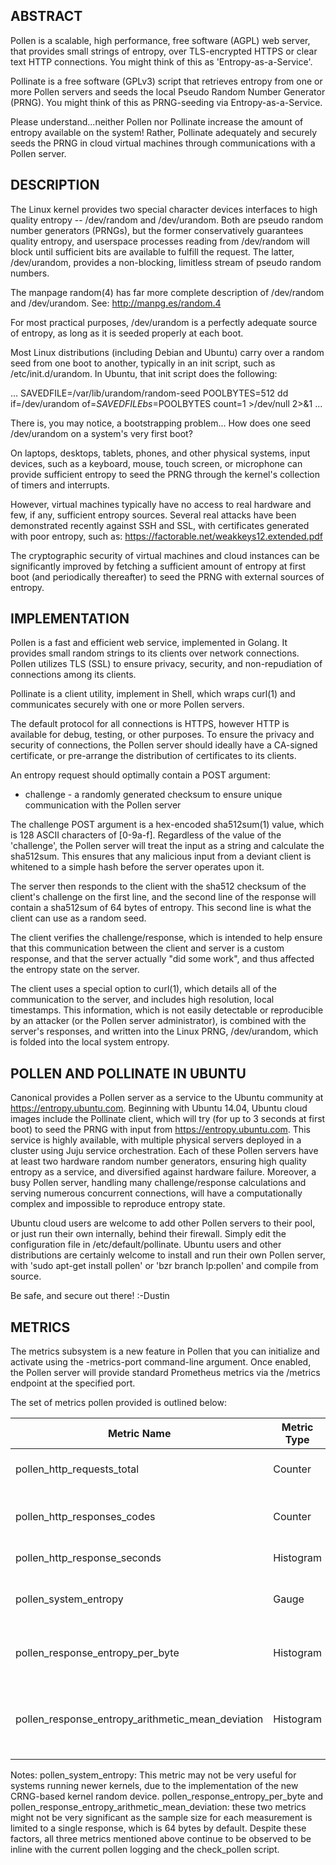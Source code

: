 ABSTRACT
--------

Pollen is a scalable, high performance, free software (AGPL) web server, that provides small strings of entropy, over TLS-encrypted HTTPS or clear text HTTP connections.  You might think of this as 'Entropy-as-a-Service'.

Pollinate is a free software (GPLv3) script that retrieves entropy from one or more Pollen servers and seeds the local Pseudo Random Number Generator (PRNG).  You might think of this as PRNG-seeding via Entropy-as-a-Service.

Please understand...neither Pollen nor Pollinate increase the amount of entropy available on the system!  Rather, Pollinate adequately and securely seeds the PRNG in cloud virtual machines through communications with a Pollen server.


DESCRIPTION
-----------

The Linux kernel provides two special character devices interfaces to high quality entropy -- /dev/random and /dev/urandom.  Both are pseudo random number generators (PRNGs), but the former conservatively guarantees quality entropy, and userspace processes reading from /dev/random will block until sufficient bits are available to fulfill the request.  The latter, /dev/urandom, provides a non-blocking, limitless stream of pseudo random numbers.

The manpage random(4) has far more complete description of /dev/random and /dev/urandom.  See: http://manpg.es/random.4

For most practical purposes, /dev/urandom is a perfectly adequate source of entropy, as long as it is seeded properly at each boot.

Most Linux distributions (including Debian and Ubuntu) carry over a random seed from one boot to another, typically in an init script, such as /etc/init.d/urandom.  In Ubuntu, that init script does the following:

  ...
  SAVEDFILE=/var/lib/urandom/random-seed
  POOLBYTES=512
  dd if=/dev/urandom of=$SAVEDFILE bs=$POOLBYTES count=1 >/dev/null 2>&1
  ...

There is, you may notice, a bootstrapping problem... How does one seed /dev/urandom on a system's very first boot?

On laptops, desktops, tablets, phones, and other physical systems, input devices, such as a keyboard, mouse, touch screen, or microphone can provide sufficient entropy to seed the PRNG through the kernel's collection of timers and interrupts.

However, virtual machines typically have no access to real hardware and few, if any, sufficient entropy sources.  Several real attacks have been demonstrated recently against SSH and SSL, with certificates generated with poor entropy, such as: https://factorable.net/weakkeys12.extended.pdf

The cryptographic security of virtual machines and cloud instances can be significantly improved by fetching a sufficient amount of entropy at first boot (and periodically thereafter) to seed the PRNG with external sources of entropy.


IMPLEMENTATION
----------

Pollen is a fast and efficient web service, implemented in Golang.  It provides small random strings to its clients over network connections.  Pollen utilizes TLS (SSL) to ensure privacy, security, and non-repudiation of connections among its clients.

Pollinate is a client utility, implement in Shell, which wraps curl(1) and communicates securely with one or more Pollen servers.

The default protocol for all connections is HTTPS, however HTTP is available for debug, testing, or other purposes.  To ensure the privacy and security of connections, the Pollen server should ideally have a CA-signed certificate, or pre-arrange the distribution of certificates to its clients.

An entropy request should optimally contain a POST argument:
 - challenge - a randomly generated checksum to ensure unique communication with the Pollen server

The challenge POST argument is a hex-encoded sha512sum(1) value, which is 128 ASCII characters of [0-9a-f].  Regardless of the value of the 'challenge', the Pollen server will treat the input as a string and calculate the sha512sum.  This ensures that any malicious input from a deviant client is whitened to a simple hash before the server operates upon it.

The server then responds to the client with the sha512 checksum of the client's challenge on the first line, and the second line of the response will contain a sha512sum of 64 bytes of entropy.  This second line is what the client can use as a random seed.

The client verifies the challenge/response, which is intended to help ensure that this communication between the client and server is a custom response, and that the server actually "did some work", and thus affected the entropy state on the server.

The client uses a special option to curl(1), which details all of the communication to the server, and includes high resolution, local timestamps.  This information, which is not easily detectable or reproducible by an attacker (or the Pollen server administrator), is combined with the server's responses, and written into the Linux PRNG, /dev/urandom, which is folded into the local system entropy.


POLLEN AND POLLINATE IN UBUNTU
------------------------------

Canonical provides a Pollen server as a service to the Ubuntu community at https://entropy.ubuntu.com.  Beginning with Ubuntu 14.04, Ubuntu cloud images include the Pollinate client, which will try (for up to 3 seconds at first boot) to seed the PRNG with input from https://entropy.ubuntu.com.  This service is highly available, with multiple physical servers deployed in a cluster using Juju service orchestration.  Each of these Pollen servers have at least two hardware random number generators, ensuring high quality entropy as a service, and diversified against hardware failure.  Moreover, a busy Pollen server, handling many challenge/response calculations and serving numerous concurrent connections, will have a computationally complex and impossible to reproduce entropy state.

Ubuntu cloud users are welcome to add other Pollen servers to their pool, or just run their own internally, behind their firewall.  Simply edit the configuration file in /etc/default/pollinate.  Ubuntu users and other distributions are certainly welcome to install and run their own Pollen server, with 'sudo apt-get install pollen' or 'bzr branch lp:pollen' and compile from source.

Be safe, and secure out there!
:-Dustin

METRICS
------------------------------

The metrics subsystem is a new feature in Pollen that you can initialize and activate using the -metrics-port command-line argument. Once enabled, the Pollen server will provide standard Prometheus metrics via the /metrics endpoint at the specified port.

The set of metrics pollen provided is outlined below:

 Metric Name                                       | Metric Type | Metric Description
---------------------------------------------------|-------------|-------------------
 pollen_http_requests_total                        | Counter     | The total number of requests
 pollen_http_responses_codes                       | Counter     | Total responses sent to clients by code
 pollen_http_response_seconds                      | Histogram   | Response time by code
 pollen_system_entropy                             | Gauge       | System available entropy (entropy_avail)
 pollen_response_entropy_per_byte                  | Histogram   | Entropy per bit of the random data in response
 pollen_response_entropy_arithmetic_mean_deviation | Histogram   | Arithmetic mean deviation of the random data in response

Notes:
  pollen_system_entropy: This metric may not be very useful for systems running newer kernels, due to the implementation of the new CRNG-based kernel random device.
  pollen_response_entropy_per_byte and pollen_response_entropy_arithmetic_mean_deviation: these two metrics might not be very significant as the sample size for each measurement is limited to a single response, which is 64 bytes by default.
  Despite these factors, all three metrics mentioned above continue to be observed to be inline with the current pollen logging and the check_pollen script.